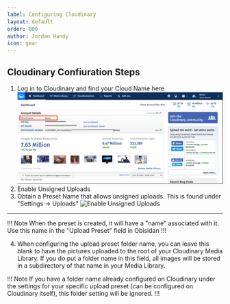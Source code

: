 ```yaml
---
label: Configuring Cloudinary
layout: default
order: 800
author: Jordan Handy
icon: gear
---
```

## Cloudinary Confiuration Steps
1. Log in to Cloudinary and find your Cloud Name here
![Cloudinary Dashboard](assets/cloudinary-dash.png)
2. Enable Unsigned Uploads
3. Obtain a Preset Name that allows unsigned uploads.  This is found under "Settings -> Uploads"
![Enable Unsigned Uploads](https://support.cloudinary.com/hc/article_attachments/360023056072/upload-preset.png)
---

!!! Note
When the preset is created, it will have a "name" associated with it.  Use this name in the "Upload Preset" field in Obisidan
!!!

4. When configuring the upload preset folder name, you can leave this blank to have the pictures uploaded to the root of your Cloudinary Media Library.  If you do put a folder name in this field, all images will be stored in a subdirectory of that name in your Media Library.

!!! Note
If you have a folder name already configured on Cloudinary under the settings for your specific upload preset (can be configured on Cloudinary itself), this folder setting will be ignored.
!!!